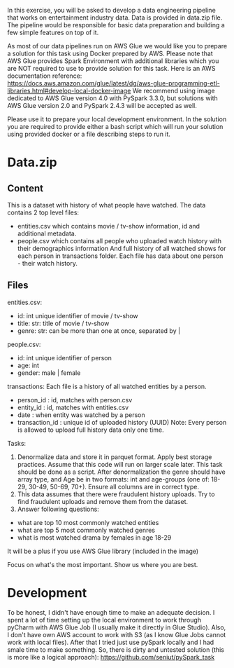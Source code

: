 In this exercise, you will be asked to develop a data engineering pipeline that works on entertainment industry data. Data is provided in data.zip file. The pipeline would be responsible for basic data preparation and building a few simple features on top of it.

As most of our data pipelines run on AWS Glue we would like you to prepare a solution for this task using Docker prepared by AWS.
Please note that AWS Glue provides Spark Environment with additional libraries which you are NOT required to use to provide solution for this task.
Here is an AWS documentation reference: https://docs.aws.amazon.com/glue/latest/dg/aws-glue-programming-etl-libraries.html#develop-local-docker-image
We recommend using image dedicated to AWS Glue version 4.0 with PySpark 3.3.0, but solutions with AWS Glue version 2.0 and PySpark 2.4.3 will be accepted as well.

Please use it to prepare your local development environment.
In the solution you are required to provide either a bash script which will run your solution using provided docker or a file describing steps to run it.


# Data.zip

## Content
This is a dataset with history of what people have watched.
The data contains 2 top level files:
* entities.csv which contains movie / tv-show information, id and additional metadata.
* people.csv which contains all people who uploaded watch history with their demographics information
And full history of all watched shows for each person in transactions folder.
Each file has data about one person - their watch history.


## Files
entities.csv:
* id: int unique identifier of movie / tv-show
* title: str: title of movie / tv-show
* genre: str: can be more than one at once, separated by |

people.csv:
* id: int unique identifier of person
* age: int
* gender: male | female

transactions:
Each file is a history of all watched entities by a person.
* person_id : id, matches with person.csv
* entity_id : id, matches with entities.csv
* date : when entity was watched by a person
* transaction_id : unique id of uploaded history (UUID)
Note: Every person is allowed to upload full history data only one time.

Tasks:
1. Denormalize data and store it in parquet format. Apply best storage practices. Assume that this code will run on larger scale later. This task should be done as a script. After denormalization the genre should have array type, and Age be in two formats: int and age-groups (one of: 18-29, 30-49, 50-69, 70+). Ensure all columns are in correct type.
2. This data assumes that there were fraudulent history uploads. Try to find fraudulent uploads and remove them from the dataset.
3. Answer following questions:
* what are top 10 most commonly watched entities
* what are top 5 most commonly watched genres
* what is most watched drama by females in age 18-29

It will be a plus if you use AWS Glue library (included in the image)

Focus on what's the most important. Show us where you are best.


# Development
To be honest, I didn't have enough time to make an adequate decision. I spent a lot of time setting up the local environment to work through pyCharm with AWS Glue Job (I usually make it directly in Glue Studio). 
Also, I don't have own AWS account to work with S3 (as I know Glue Jobs cannot work with local files).
After that I tried just use pySpark locally and I had smale time to make something. 
So, there is dirty and untested solution (this is more like a logical approach):
https://github.com/seniut/pySpark_task